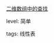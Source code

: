 [二维数组中的查找](https://leetcode-cn.com/problems/er-wei-shu-zu-zhong-de-cha-zhao-lcof)

level: 简单
 
tags: 线性表

